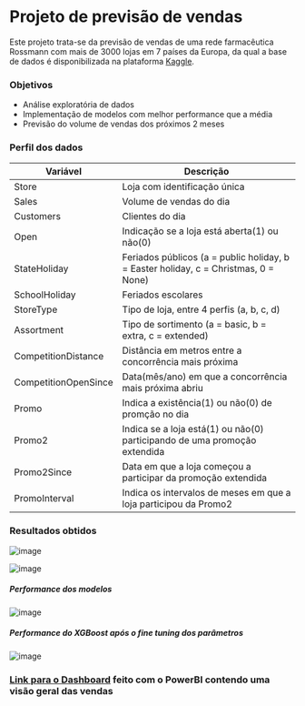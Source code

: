 # Projeto de previsão de vendas

Este projeto trata-se da previsão de vendas de uma rede farmacêutica Rossmann com mais de 3000 lojas em 7 países da Europa, da qual a base de dados é disponibilizada na plataforma [Kaggle](https://www.kaggle.com/competitions/rossmann-store-sales).

### Objetivos
- Análise exploratória de dados
- Implementação de modelos com melhor performance que a média
- Previsão do volume de vendas dos próximos 2 meses

### Perfil dos dados
|Variável|Descrição|
|-|-|
|Store|Loja com identificação única
|Sales|Volume de vendas do dia
|Customers|Clientes do dia
|Open|Indicação se a loja está aberta(1) ou não(0) 
|StateHoliday|Feriados públicos (a = public holiday, b = Easter holiday, c = Christmas, 0 = None)
|SchoolHoliday|Feriados escolares
|StoreType|Tipo de loja, entre 4 perfis (a, b, c, d)
|Assortment|Tipo de sortimento (a = basic, b = extra, c = extended)
|CompetitionDistance|Distância em metros entre a concorrência mais próxima
|CompetitionOpenSince|Data(mês/ano) em que a concorrência mais próxima abriu
|Promo|Indica a existência(1) ou não(0) de promção no dia
|Promo2|Indica se a loja está(1) ou não(0) participando de uma promoção extendida
|Promo2Since|Data em que a loja começou a participar da promoção extendida
|PromoInterval|Indica os intervalos de meses em que a loja participou da Promo2

### Resultados obtidos
![image](https://user-images.githubusercontent.com/84376824/219048648-54807712-0784-4800-b9c2-5ce480c5806e.png)

![image](https://user-images.githubusercontent.com/84376824/219047661-2f35f2b7-2fa7-45d7-afce-c3b2f03e897e.png)

##### Performance dos modelos
![image](https://user-images.githubusercontent.com/84376824/219047219-7656c89c-2be9-4631-9527-cb8b9e58e824.png)

##### Performance do XGBoost após o fine tuning dos parâmetros
![image](https://user-images.githubusercontent.com/84376824/219051588-d5722957-8879-4e17-8204-cffe9f5fbe2d.png)

### [Link para o Dashboard](https://app.powerbi.com/view?r=eyJrIjoiYzQ1ODdiYjgtYTIwNC00NDI3LTkwZWItZDFkNGEyYzgyMjhjIiwidCI6IjNjMGE4OTcxLTVkYmItNDJkNi05ZTBmLTUyM2IxZTcyN2Q2MSJ9) feito com o PowerBI contendo uma visão geral das vendas
